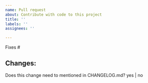 ```yaml
---
name: Pull request
about: Contribute with code to this project
title: ''
labels: ''
assignees: ''

---
```



Fixes #

Changes:
-

Does this change need to mentioned in CHANGELOG.md?
yes | no
